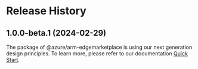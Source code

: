 # Release History
    
## 1.0.0-beta.1 (2024-02-29)

The package of @azure/arm-edgemarketplace is using our next generation design principles. To learn more, please refer to our documentation [Quick Start](https://aka.ms/js-track2-quickstart).
